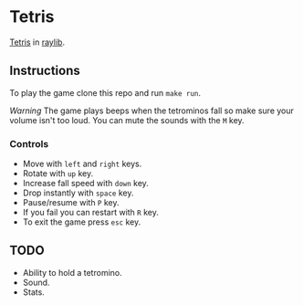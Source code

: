 # Tetris

[Tetris](https://en.wikipedia.org/wiki/Tetris) in [raylib](https://www.raylib.com/).

## Instructions

To play the game clone this repo and run `make run`.

_Warning_ The game plays beeps when the tetrominos fall so make sure your volume isn't too loud. You can mute the sounds with the `M` key.

### Controls

* Move with `left` and `right` keys.
* Rotate with `up` key.
* Increase fall speed with `down` key.
* Drop instantly with `space` key.
* Pause/resume with `P` key.
* If you fail you can restart with `R` key.
* To exit the game press `esc` key.

## TODO

- Ability to hold a tetromino.
- Sound.
- Stats.